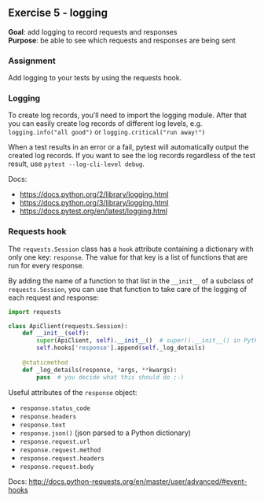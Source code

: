 ## Exercise 5 - logging
**Goal**: add logging to record requests and responses  
**Purpose**: be able to see which requests and responses are being sent

### Assignment
Add logging to your tests by using the requests hook.

### Logging
To create log records, you'll need to import the logging module. After that you can easily create
log records of different log levels, e.g. `logging.info("all good")` or `logging.critical("run away!")`

When a test results in an error or a fail, pytest will automatically output the created log records.
If you want to see the log records regardless of the test result, use `pytest --log-cli-level debug`.

Docs:
- https://docs.python.org/2/library/logging.html
- https://docs.python.org/3/library/logging.html
- https://docs.pytest.org/en/latest/logging.html

### Requests hook
The `requests.Session` class has a `hook` attribute containing a dictionary with only
one key: `response`. The value for that key is a list of functions that are run for every response.    

By adding the name of a function to that list in the `__init__` of a subclass of `requests.Session`,
you can use that function to take care of the logging of each request and response:
```python
import requests 

class ApiClient(requests.Session):
    def __init__(self):
        super(ApiClient, self).__init__()  # super().__init__() in Python3
        self.hooks['response'].append(self._log_details)
        
    @staticmethod
    def _log_details(response, *args, **kwargs):
        pass  # you decide what this should do ;-)
```
 
Useful attributes of the `response` object:
- `response.status_code`
- `response.headers`
- `response.text`
- `response.json()` (json parsed to a Python dictionary)
- `response.request.url`
- `response.request.method`
- `response.request.headers`
- `response.request.body`

Docs: http://docs.python-requests.org/en/master/user/advanced/#event-hooks
